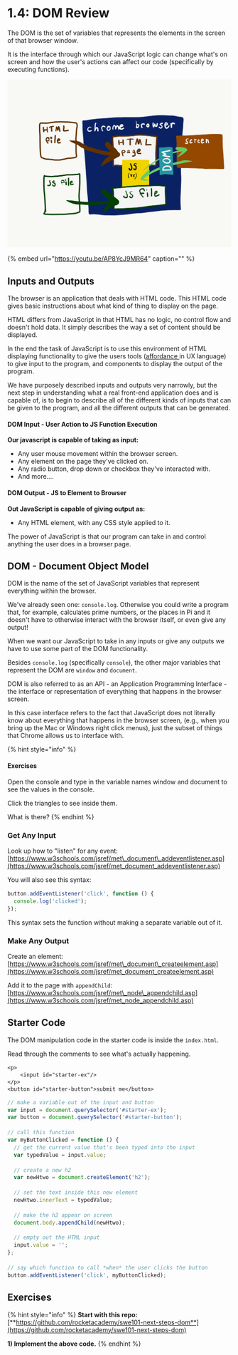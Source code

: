 # 1.4: DOM Review

The DOM is the set of variables that represents the elements in the screen of that browser window.

It is the interface through which our JavaScript logic can change what's on screen and how the user's actions can affect our code \(specifically by executing functions\).

![](../../.gitbook/assets/img_0018.png)

{% embed url="https://youtu.be/AP8YcJ9MR64" caption="" %}

## Inputs and Outputs

The browser is an application that deals with HTML code. This HTML code gives basic instructions about what kind of thing to display on the page.

HTML differs from JavaScript in that HTML has no logic, no control flow and doesn't hold data. It simply describes the way a set of content should be displayed.

In the end the task of JavaScript is to use this environment of HTML displaying functionality to give the users tools \([affordance ](https://uxplanet.org/ux-design-glossary-how-to-use-affordances-in-user-interfaces-393c8e9686e4)in UX language\) to give input to the program, and components to display the output of the program.

We have purposely described inputs and outputs very narrowly, but the next step in understanding what a real front-end application does and is capable of, is to begin to describe all of the different kinds of inputs that can be given to the program, and all the different outputs that can be generated.

#### DOM Input - User Action to JS Function Execution

**Our javascript is capable of taking as input:**

* Any user mouse movement within the browser screen.
* Any element on the page they've clicked on.
* Any radio button, drop down or checkbox they've interacted with.
* And more....

#### DOM Output - JS to Element to Browser

**Out JavaScript is capable of giving output as:**

* Any HTML element, with any CSS style applied to it.

The power of JavaScript is that our program can take in and control anything the user does in a browser page.

## DOM - Document Object Model

DOM is the name of the set of JavaScript variables that represent everything within the browser.

We've already seen one: `console.log`. Otherwise you could write a program that, for example, calculates prime numbers, or the places in Pi and it doesn't have to otherwise interact with the browser itself, or even give any output!

When we want our JavaScript to take in any inputs or give any outputs we have to use some part of the DOM functionality.

Besides `console.log` \(specifically `console`\), the other major variables that represent the DOM are `window` and `document`.

DOM is also referred to as an API - an Application Programming Interface - the interface or representation of everything that happens in the browser screen.

In this case interface refers to the fact that JavaScript does not literally know about everything that happens in the browser screen, \(e.g., when you bring up the Mac or Windows right click menus\), just the subset of things that Chrome allows us to interface with.

{% hint style="info" %}
#### Exercises

Open the console and type in the variable names window and document to see the values in the console.

Click the triangles to see inside them.

What is there?
{% endhint %}

### Get Any Input

Look up how to "listen" for any event: [https://www.w3schools.com/jsref/met\_document\_addeventlistener.asp](https://www.w3schools.com/jsref/met_document_addeventlistener.asp)

You will also see this syntax:

```javascript
button.addEventListener('click', function () {
  console.log('clicked');
});
```

This syntax sets the function without making a separate variable out of it.

### Make Any Output

Create an element: [https://www.w3schools.com/jsref/met\_document\_createelement.asp](https://www.w3schools.com/jsref/met_document_createelement.asp)

Add it to the page with `appendChild`: [https://www.w3schools.com/jsref/met\_node\_appendchild.asp](https://www.w3schools.com/jsref/met_node_appendchild.asp)

## Starter Code

The DOM manipulation code in the starter code is inside the `index.html`.

Read through the comments to see what's actually happening.

```markup
<p>
    <input id="starter-ex"/>
</p>
<button id="starter-button">submit me</button>
```

```javascript
// make a variable out of the input and button
var input = document.querySelector('#starter-ex');
var button = document.querySelector('#starter-button');

// call this function
var myButtonClicked = function () {
  // get the current value that's been typed into the input
  var typedValue = input.value;

  // create a new h2
  var newHtwo = document.createElement('h2');

  // set the text inside this new element
  newHtwo.innerText = typedValue;

  // make the h2 appear on screen
  document.body.appendChild(newHtwo);

  // empty out the HTML input
  input.value = '';
};

// say which function to call *when* the user clicks the button
button.addEventListener('click', myButtonClicked);
```

## Exercises

{% hint style="info" %}
**Start with this repo:** [**https://github.com/rocketacademy/swe101-next-steps-dom**](https://github.com/rocketacademy/swe101-next-steps-dom)

**1\) Implement the above code.**
{% endhint %}

